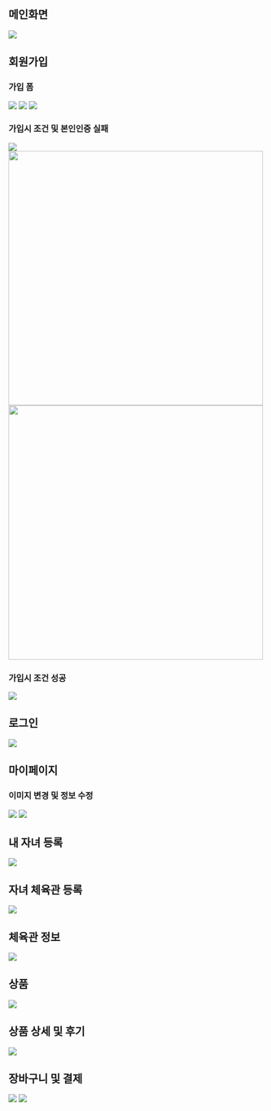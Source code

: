 <h2>메인화면</h2>
<img src="https://github.com/user-attachments/assets/caf2de3a-8598-45c1-9313-d05dfb0234e8">
</br>
<h2>회원가입</h2>
<h3>가입 폼</h3>
<img src="https://github.com/user-attachments/assets/be70006d-36cb-4284-b9f4-a09c1a1da027">
<img src="https://github.com/user-attachments/assets/770cf402-a0f8-4842-ba0f-63dbe6a95a89">
<img src="https://github.com/user-attachments/assets/8477b8cb-f8bf-4d07-b6a7-36b8510989fa">
<h3>가입시 조건 및 본인인증 실패</h3>
<img src="https://github.com/user-attachments/assets/99454ddd-0688-4268-a706-5fc71196a4b2">
<img src="https://github.com/user-attachments/assets/37121136-5fac-443e-804f-cf64ccdf7195" width="500" height="500">
<img src="https://github.com/user-attachments/assets/8fddf521-22bb-4c3c-9860-7cd0671eedd6" width="500" height="500">
<h3>가입시 조건 성공</h3>
<img src="https://github.com/user-attachments/assets/e59dc334-b0b4-4469-abf8-9c2bec6ecdad">
</br>
<h2>로그인</h2>
<img src="https://github.com/user-attachments/assets/9fb2af95-019b-4beb-a6c0-6f6b48b31d7b">
<h2>마이페이지</h2>
<h3>이미지 변경 및 정보 수정</h3>
<img src="https://github.com/user-attachments/assets/47170fc3-0812-444b-9a14-8900fbdfb860">
<img src="https://github.com/user-attachments/assets/931ea186-ff66-4aa2-a415-1f6bed9b6d6e">
<h2>내 자녀 등록</h2>
<img src="https://github.com/user-attachments/assets/bd4bc200-ac1e-474e-bfe5-53d133ae5f22">
<h2>자녀 체육관 등록</h2>
<img src="https://github.com/user-attachments/assets/7d6ab805-b76b-4509-8cc2-2d4ab3a3d34f">
<h2>체육관 정보</h2>
<img src="https://github.com/user-attachments/assets/0ffebbec-1e14-47fa-8756-266ff1b559b3">
<h2>상품</h2>
<img src="https://github.com/user-attachments/assets/6b41f28e-7f9d-4200-82cc-fb3c85cf00ef">
<h2>상품 상세 및 후기</h2>
<img src="https://github.com/user-attachments/assets/17a1d3ef-132e-4f0c-a1b6-224ec8b2444d">
<h2>장바구니 및 결제</h2>
<img src="https://github.com/user-attachments/assets/8909f150-7bba-4a6d-bdb3-9e597e11b8b8">
<img src="https://github.com/user-attachments/assets/b4f1b806-4d73-4200-9e09-51fec559bdb9">



